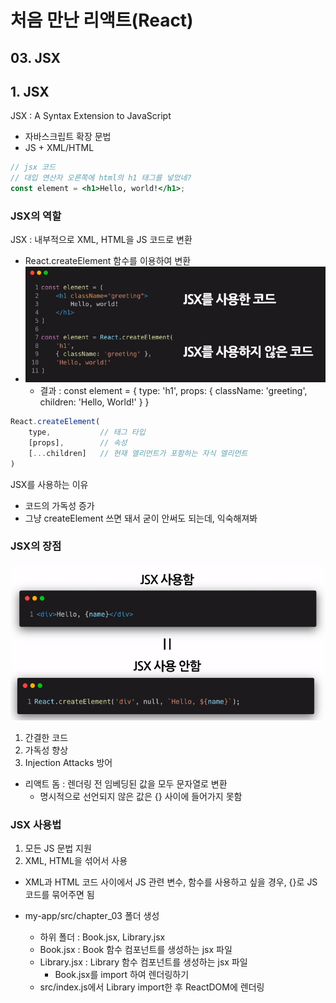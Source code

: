 # 처음 만난 리액트(React)
## 03. JSX

## 1. JSX
JSX : A Syntax Extension to JavaScript
- 자바스크립트 확장 문법
- JS + XML/HTML
```jsx
// jsx 코드
// 대입 연산자 오른쪽에 html의 h1 태그를 넣었네?
const element = <h1>Hello, world!</h1>;
```
### JSX의 역할
JSX : 내부적으로 XML, HTML을 JS 코드로 변환
- React.createElement 함수를 이용하여 변환
- ![Alt text](<images/3. JSX/1 - JSX vs NoJSX.PNG>)
    - 결과 : const element = {
        type: 'h1',
        props: {
            className: 'greeting',
            children: 'Hello, World!'
        }
    }
```jsx
React.createElement(
    type,           // 태그 타입
    [props],        // 속성
    [...children]   // 현재 엘리먼트가 포함하는 자식 엘리먼트
)

```
JSX를 사용하는 이유
- 코드의 가독성 증가
- 그냥 createElement 쓰면 돼서 굳이 안써도 되는데, 익숙해져봐
### JSX의 장점
![Alt text](<images/3. JSX/2 - JSX의 장점.PNG>)
1. 간결한 코드
2. 가독성 향상
3. Injection Attacks 방어
- 리액트 돔 : 렌더링 전 임베딩된 값을 모두 문자열로 변환
    - 명시적으로 선언되지 않은 값은 {} 사이에 들어가지 못함

### JSX 사용법
1. 모든 JS 문법 지원
2. XML, HTML을 섞어서 사용
- XML과 HTML 코드 사이에서 JS 관련 변수, 함수를 사용하고 싶을 경우, {}로 JS 코드를 묶어주면 됨

- my-app/src/chapter_03 폴더 생성
    - 하위 폴더 : Book.jsx, Library.jsx
    - Book.jsx : Book 함수 컴포넌트를 생성하는 jsx 파일
    - Library.jsx : Library 함수 컴포넌트를 생성하는 jsx 파일
        - Book.jsx를 import 하여 렌더링하기
    - src/index.js에서 Library import한 후 ReactDOM에 렌더링